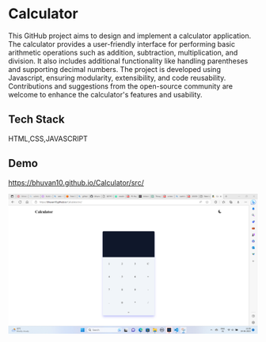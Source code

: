 
# Calculator

This GitHub project aims to design and implement a calculator application. The calculator provides a user-friendly interface for performing basic arithmetic operations such as addition, subtraction, multiplication, and division. It also includes additional functionality like handling parentheses and supporting decimal numbers. The project is developed using Javascript, ensuring modularity, extensibility, and code reusability. Contributions and suggestions from the open-source community are welcome to enhance the calculator's features and usability.
## Tech Stack

HTML,CSS,JAVASCRIPT


## Demo

https://bhuvan10.github.io/Calculator/src/


![App Screenshot](https://github.com/bhuvan10/Calculator/blob/main/Screenshot%202023-06-19%20113906.png)

